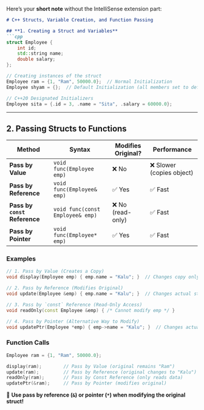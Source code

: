 Here’s your **short note** without the IntelliSense extension part:  

```md
# C++ Structs, Variable Creation, and Function Passing

## **1. Creating a Struct and Variables**
```cpp
struct Employee {
    int id;
    std::string name;
    double salary;
};

// Creating instances of the struct
Employee ram = {1, "Ram", 50000.0};  // Normal Initialization
Employee shyam = {};  // Default Initialization (all members set to default)

// C++20 Designated Initializers
Employee sita = {.id = 3, .name = "Sita", .salary = 60000.0};
```

---

## **2. Passing Structs to Functions**
| Method | Syntax | Modifies Original? | Performance |
|--------|--------|-------------------|-------------|
| **Pass by Value** | `void func(Employee emp)` | ❌ No | ❌ Slower (copies object) |
| **Pass by Reference** | `void func(Employee& emp)` | ✅ Yes | ✅ Fast |
| **Pass by `const` Reference** | `void func(const Employee& emp)` | ❌ No (read-only) | ✅ Fast |
| **Pass by Pointer** | `void func(Employee* emp)` | ✅ Yes | ✅ Fast |

### **Examples**
```cpp
// 1. Pass by Value (Creates a Copy)
void display(Employee emp) { emp.name = "Kalu"; }  // Changes copy only

// 2. Pass by Reference (Modifies Original)
void update(Employee &emp) { emp.name = "Kalu"; }  // Changes actual struct

// 3. Pass by `const` Reference (Read-Only Access)
void readOnly(const Employee &emp) { /* Cannot modify emp */ }

// 4. Pass by Pointer (Alternative Way to Modify)
void updatePtr(Employee *emp) { emp->name = "Kalu"; }  // Changes actual struct
```

### **Function Calls**
```cpp
Employee ram = {1, "Ram", 50000.0};

display(ram);        // Pass by Value (original remains "Ram")
update(ram);         // Pass by Reference (original changes to "Kalu")
readOnly(ram);       // Pass by Const Reference (only reads data)
updatePtr(&ram);     // Pass by Pointer (modifies original)
```

🚀 **Use pass by reference (`&`) or pointer (`*`) when modifying the original struct!**
```